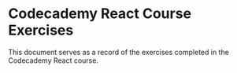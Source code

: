 # Codecademy React Course Exercises

This document serves as a record of the exercises completed in the Codecademy React course.
